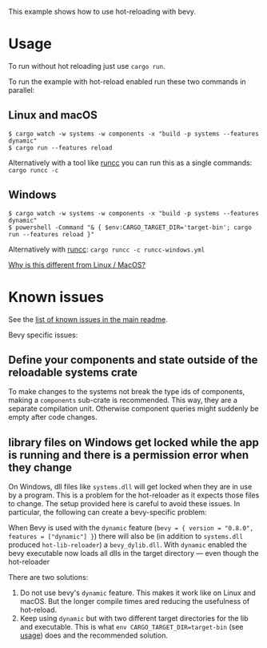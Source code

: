 This example shows how to use hot-reloading with bevy.

# Usage

To run without hot reloading just use `cargo run`.

To run the example with hot-reload enabled run these two commands in parallel:

## Linux and macOS


```shell
$ cargo watch -w systems -w components -x "build -p systems --features dynamic"
$ cargo run --features reload
```

Alternatively with a tool like [runcc](https://crates.io/crates/runcc) you can run this as a single commands: `cargo runcc -c`

## Windows

```shell
$ cargo watch -w systems -w components -x "build -p systems --features dynamic"
$ powershell -Command "& { $env:CARGO_TARGET_DIR='target-bin'; cargo run --features reload }"
```

Alternatively with [runcc](https://crates.io/crates/runcc): `cargo runcc -c runcc-windows.yml`

[Why is this different from Linux / MacOS?](#library-files-on-windows-get-locked-while-the-app-is-running-and-there-is-a-permission-error-when-they-change)



# Known issues

See the [list of known issues in the main readme](https://github.com/rksm/hot-lib-reloader-rs#known-issues).

Bevy specific issues:

## Define your components and state outside of the reloadable systems crate

To make changes to the systems not break the type ids of components, making a `components` sub-crate is recommended. This way, they are a separate compilation unit. Otherwise component queries might suddenly be empty after code changes.


## library files on Windows get locked while the app is running and there is a permission error when they change

On Windows, dll files like `systems.dll` will get locked when they are in use by a program. This is a problem for the hot-reloader as it expects those files to change. The setup provided here is careful to avoid these issues. In particular, the following can create a bevy-specific problem:

When Bevy is used with the `dynamic` feature (`bevy = { version = "0.8.0", features = ["dynamic"] }`) there will also be (in addition to `systems.dll` produced `hot-lib-reloader`) a `bevy_dylib.dll`. With `dynamic` enabled the bevy executable now loads all dlls in the target directory — even though the hot-reloader

There are two solutions:

1. Do not use bevy's `dynamic` feature. This makes it work like on Linux and macOS. But the longer compile times ared reducing the usefulness of hot-reload.
2. Keep using `dynamic` but with two different target directories for the lib and executable. This is what `env CARGO_TARGET_DIR=target-bin` (see [usage](#usage)) does and the recommended solution.
